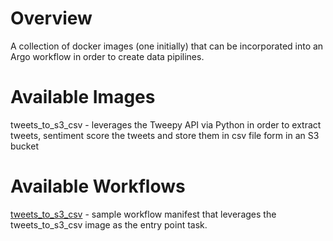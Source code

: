 # Overview

A collection of docker images (one initially) that can be incorporated into an Argo workflow in order to create data pipilines.

# Available Images

tweets_to_s3_csv - leverages the Tweepy API via Python in order to extract tweets, sentiment score the tweets and store them in csv file form in an S3 bucket

# Available Workflows

[tweets_to_s3_csv](https://github.com/chrisadkin/Argo-Data-Pipeline-Gallery/tree/main/workflows/tweets_to_s3_csv) - sample workflow manifest that leverages the tweets_to_s3_csv image as the entry point task.
